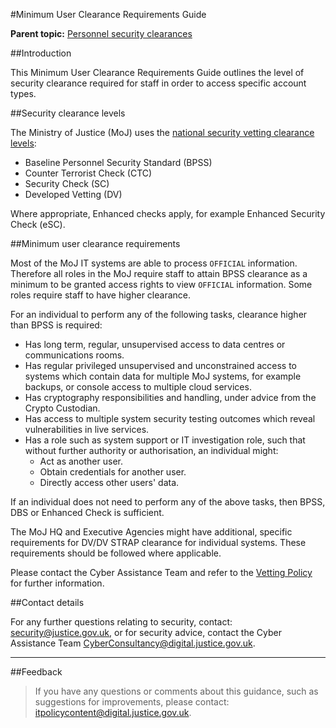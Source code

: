 #Minimum User Clearance Requirements Guide

**Parent topic:** [Personnel security clearances](personnel-security-clearances.md)

##Introduction

This Minimum User Clearance Requirements Guide outlines the level of security clearance required for staff in order to access specific account types.

##Security clearance levels

The Ministry of Justice (MoJ) uses the [national security vetting clearance levels](https://www.gov.uk/government/publications/united-kingdom-security-vetting-clearance-levels):

* Baseline Personnel Security Standard (BPSS)
* Counter Terrorist Check (CTC)
* Security Check (SC)
* Developed Vetting (DV)

Where appropriate, Enhanced checks apply, for example Enhanced Security Check (eSC).

##Minimum user clearance requirements

Most of the MoJ IT systems are able to process `OFFICIAL` information. Therefore all roles in the MoJ require staff to attain BPSS clearance as a minimum to be granted access rights to view `OFFICIAL` information. Some roles require staff to have higher clearance.

For an individual to perform any of the following tasks, clearance higher than BPSS is required:

* Has long term, regular, unsupervised access to data centres or communications rooms.
* Has regular privileged unsupervised and unconstrained access to systems which contain data for multiple MoJ systems, for example backups, or console access to multiple cloud services.
* Has cryptography responsibilities and handling, under advice from the Crypto Custodian.
* Has access to multiple system security testing outcomes which reveal vulnerabilities in live services.
* Has a role such as system support or IT investigation role, such that without further authority or authorisation, an individual might:
    * Act as another user.
    * Obtain credentials for another user.
    * Directly access other users' data.

If an individual does not need to perform any of the above tasks, then BPSS, DBS or Enhanced Check is sufficient.

The MoJ HQ and Executive Agencies might have additional, specific requirements for DV/DV STRAP clearance for individual systems. These requirements should be followed where applicable.

Please contact the Cyber Assistance Team and refer to the [Vetting Policy](/guidance/hr/recruitment/security-vetting/) for further information.

##Contact details

For any further questions relating to security, contact: [security@justice.gov.uk](mailto:security@justice.gov.uk), or for security advice, contact the Cyber Assistance Team [CyberConsultancy@digital.justice.gov.uk](mailto:CyberConsultancy@digital.justice.gov.uk).

---

##Feedback

> If you have any questions or comments about this guidance, such as suggestions for improvements, please contact: [itpolicycontent@digital.justice.gov.uk](mailto:itpolicycontent@digital.justice.gov.uk).

